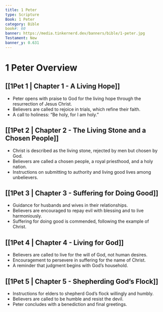 ```yaml
---
title: 1 Peter
type: Scripture
Book: 1 Peter
category: Bible
book#: 60
banner: https://media.tinkernerd.dev/banners/bible/1-peter.jpg
Testament: New
banner_y: 0.631
---
```

# 1 Peter Overview

## [[1Pet 1 | Chapter 1 - A Living Hope]]
- Peter opens with praise to God for the living hope through the resurrection of Jesus Christ.
- Believers are called to rejoice in trials, which refine their faith.
- A call to holiness: “Be holy, for I am holy.”

## [[1Pet 2 | Chapter 2 - The Living Stone and a Chosen People]]
- Christ is described as the living stone, rejected by men but chosen by God.
- Believers are called a chosen people, a royal priesthood, and a holy nation.
- Instructions on submitting to authority and living good lives among unbelievers.

## [[1Pet 3 | Chapter 3 - Suffering for Doing Good]]
- Guidance for husbands and wives in their relationships.
- Believers are encouraged to repay evil with blessing and to live harmoniously.
- Suffering for doing good is commended, following the example of Christ.

## [[1Pet 4 | Chapter 4 - Living for God]]
- Believers are called to live for the will of God, not human desires.
- Encouragement to persevere in suffering for the name of Christ.
- A reminder that judgment begins with God’s household.

## [[1Pet 5 | Chapter 5 - Shepherding God’s Flock]]
- Instructions for elders to shepherd God’s flock willingly and humbly.
- Believers are called to be humble and resist the devil.
- Peter concludes with a benediction and final greetings.

